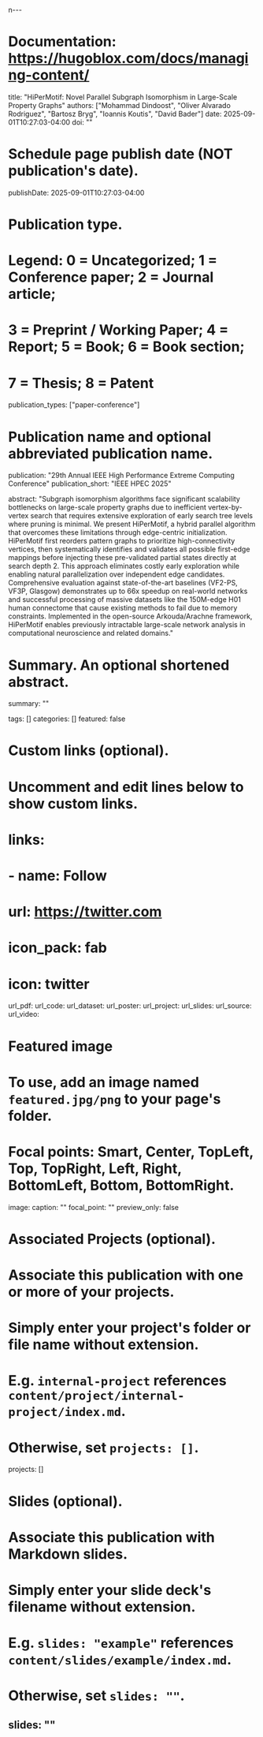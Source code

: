 n---
# Documentation: https://hugoblox.com/docs/managing-content/

title: "HiPerMotif: Novel Parallel Subgraph Isomorphism in Large-Scale Property Graphs"
authors: ["Mohammad Dindoost", "Oliver Alvarado Rodriguez", "Bartosz Bryg", "Ioannis Koutis", "David Bader"]
date: 2025-09-01T10:27:03-04:00
doi: ""

# Schedule page publish date (NOT publication's date).
publishDate: 2025-09-01T10:27:03-04:00

# Publication type.
# Legend: 0 = Uncategorized; 1 = Conference paper; 2 = Journal article;
# 3 = Preprint / Working Paper; 4 = Report; 5 = Book; 6 = Book section;
# 7 = Thesis; 8 = Patent
publication_types: ["paper-conference"]

# Publication name and optional abbreviated publication name.
publication: "29th Annual IEEE High Performance Extreme Computing Conference"
publication_short: "IEEE HPEC 2025"

abstract: "Subgraph isomorphism algorithms face significant scalability bottlenecks on large-scale property graphs due to inefficient vertex-by-vertex search that requires extensive exploration of early search tree levels where pruning is minimal. We present HiPerMotif, a hybrid parallel algorithm that overcomes these limitations through edge-centric initialization. HiPerMotif first reorders pattern graphs to prioritize high-connectivity vertices, then systematically identifies and validates all possible first-edge mappings before injecting these pre-validated partial states directly at search depth 2. This approach eliminates costly early exploration while enabling natural parallelization over independent edge candidates. Comprehensive evaluation against state-of-the-art baselines (VF2-PS, VF3P, Glasgow) demonstrates up to 66x speedup on real-world networks and successful processing of massive datasets like the 150M-edge H01 human connectome that cause existing methods to fail due to memory constraints. Implemented in the open-source Arkouda/Arachne framework, HiPerMotif enables previously intractable large-scale network analysis in computational neuroscience and related domains."

# Summary. An optional shortened abstract.
summary: ""

tags: []
categories: []
featured: false

# Custom links (optional).
#   Uncomment and edit lines below to show custom links.
# links:
# - name: Follow
#   url: https://twitter.com
#   icon_pack: fab
#   icon: twitter

url_pdf:
url_code:
url_dataset:
url_poster:
url_project:
url_slides:
url_source:
url_video:

# Featured image
# To use, add an image named `featured.jpg/png` to your page's folder. 
# Focal points: Smart, Center, TopLeft, Top, TopRight, Left, Right, BottomLeft, Bottom, BottomRight.
image:
  caption: ""
  focal_point: ""
  preview_only: false

# Associated Projects (optional).
#   Associate this publication with one or more of your projects.
#   Simply enter your project's folder or file name without extension.
#   E.g. `internal-project` references `content/project/internal-project/index.md`.
#   Otherwise, set `projects: []`.
projects: []

# Slides (optional).
#   Associate this publication with Markdown slides.
#   Simply enter your slide deck's filename without extension.
#   E.g. `slides: "example"` references `content/slides/example/index.md`.
#   Otherwise, set `slides: ""`.
slides: ""
---
